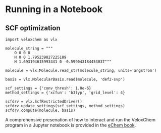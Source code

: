 # Running in a Notebook

## SCF optimization

```
import veloxchem as vlx

molecule_string = """
    O 0 0 0
    H 0 0 1.795239827225189
    H 1.693194615993441 0 -0.599043184453037"""

molecule = vlx.Molecule.read_str(molecule_string, units='angstrom')

basis = vlx.MolecularBasis.read(molecule, 'def2-svp')

scf_settings = {'conv_thresh': 1.0e-6}
method_settings = {'xcfun': 'b3lyp', 'grid_level': 4}

scfdrv = vlx.ScfRestrictedDriver()
scfdrv.update_settings(scf_settings, method_settings)
scfdrv.compute(molecule, basis)
```

A comprehensive presenation of how to interact and run the VeloxChem program in a Jupyter notebook is provided in the [eChem book](https://kthpanor.github.io/echem).